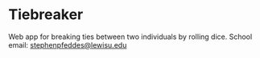# Tiebreaker
Web app for breaking ties between two individuals by rolling dice.
School email: stephenpfeddes@lewisu.edu